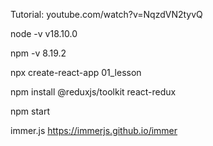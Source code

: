 Tutorial: youtube.com/watch?v=NqzdVN2tyvQ

node -v
v18.10.0

npm -v
8.19.2

npx create-react-app 01_lesson

npm install @reduxjs/toolkit react-redux

npm start

immer.js
https://immerjs.github.io/immer